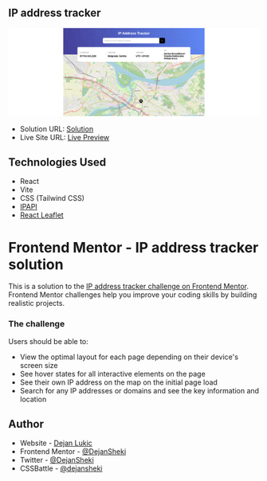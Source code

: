 <h2>IP address tracker</h2>

![](./public/screenshot.png)

- Solution URL: [Solution](https://github.com/DejanSheki/ip-address-tracker-master)
- Live Site URL: [Live Preview](https://ip-address-tracker-dejanlukic-solution.vercel.app/)

## Technologies Used

- React
- Vite
- CSS (Tailwind CSS)
- [IPAPI](https://ipapi.co/)
- [React Leaflet](https://react-leaflet.js.org/)

# Frontend Mentor - IP address tracker solution

This is a solution to the [IP address tracker challenge on Frontend Mentor](https://www.frontendmentor.io/challenges/ip-address-tracker-I8-0yYAH0). Frontend Mentor challenges help you improve your coding skills by building realistic projects.

### The challenge

Users should be able to:

- View the optimal layout for each page depending on their device's screen size
- See hover states for all interactive elements on the page
- See their own IP address on the map on the initial page load
- Search for any IP addresses or domains and see the key information and location

## Author

- Website - [Dejan Lukic](https://www.dejanlukic.com)
- Frontend Mentor - [@DejanSheki](https://www.frontendmentor.io/profile/DejanSheki)
- Twitter - [@DejanSheki](https://twitter.com/DejanSheki)
- CSSBattle - [@dejansheki](https://cssbattle.dev/player/dejansheki)
